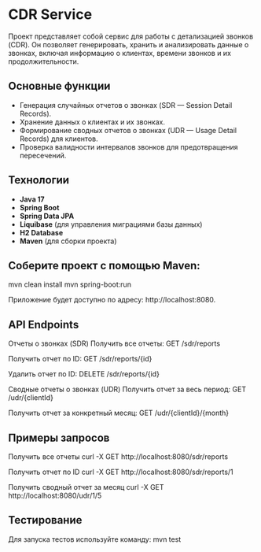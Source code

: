 # CDR Service

Проект представляет собой сервис для работы с детализацией звонков (CDR). Он позволяет генерировать, хранить и анализировать данные о звонках, включая информацию о клиентах, времени звонков и их продолжительности.

## Основные функции

- Генерация случайных отчетов о звонках (SDR — Session Detail Records).
- Хранение данных о клиентах и их звонках.
- Формирование сводных отчетов о звонках (UDR — Usage Detail Records) для клиентов.
- Проверка валидности интервалов звонков для предотвращения пересечений.

## Технологии

- **Java 17**
- **Spring Boot**
- **Spring Data JPA**
- **Liquibase** (для управления миграциями базы данных)
- **H2 Database** 
- **Maven** (для сборки проекта)

## Соберите проект с помощью Maven:

mvn clean install
mvn spring-boot:run

Приложение будет доступно по адресу: http://localhost:8080.

## API Endpoints
Отчеты о звонках (SDR)
Получить все отчеты:
GET /sdr/reports

Получить отчет по ID:
GET /sdr/reports/{id}

Удалить отчет по ID:
DELETE /sdr/reports/{id}

Сводные отчеты о звонках (UDR)
Получить отчет за весь период:
GET /udr/{clientId}

Получить отчет за конкретный месяц:
GET /udr/{clientId}/{month}

## Примеры запросов
Получить все отчеты
curl -X GET http://localhost:8080/sdr/reports

Получить отчет по ID
curl -X GET http://localhost:8080/sdr/reports/1

Получить сводный отчет за месяц
curl -X GET http://localhost:8080/udr/1/5

## Тестирование
Для запуска тестов используйте команду:
mvn test
